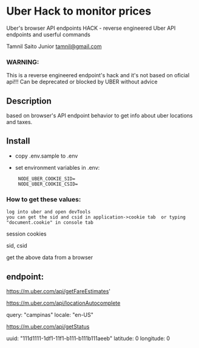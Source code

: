 # Uber Hack to monitor prices

Uber's browser API endpoints HACK - reverse engineered Uber API endpoints and userful commands

Tamnil Saito Junior <tamnil@gmail.com>

### WARNING:

This is a reverse engineered endpoint's hack and it's not based on oficial api!!!
Can be deprecated or blocked by UBER without advice


## Description
based on browser's API endpoint behavior to get info about uber locations and taxes.

## Install

- copy .env.sample to .env
- set environment variables in .env:

   ```
    NODE_UBER_COOKIE_SID=
    NODE_UBER_COOKIE_CSID=

    ```

###    How to get these values:
    log into uber and open devTools
    you can get the sid and csid in application->cookie tab  or typing "document.cookie" in console tab




session cookies

sid, csid

 get the above data from a browser


## endpoint:

https://m.uber.com/api/getFareEstimates'

https://m.uber.com/api/locationAutocomplete

query: "campinas"
locale: "en-US"

https://m.uber.com/api/getStatus

uuid: "111d1111-1df1-11f1-b111-b111b111aeeb"
latitude: 0
longitude: 0





